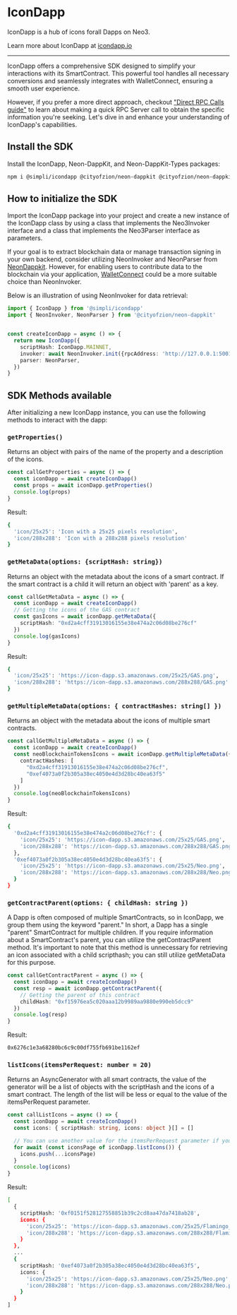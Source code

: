 # IconDapp
IconDapp is a hub of icons forall Dapps on Neo3.

Learn more about IconDapp at [icondapp.io](https://icondapp.io)

---

IconDapp offers a comprehensive SDK designed to simplify your interactions with its SmartContract. This powerful tool handles all necessary conversions and seamlessly integrates with WalletConnect, ensuring a smooth user experience.

However, if you prefer a more direct approach, checkout ["Direct RPC Calls guide"](DIRECT_RPC_CALLS.md) to learn about making a quick RPC Server call to obtain the specific information you're seeking. Let's dive in and enhance your understanding of IconDapp's capabilities.

## Install the SDK
Install the IconDapp, Neon-DappKit, and Neon-DappKit-Types packages:
```bash
npm i @simpli/icondapp @cityofzion/neon-dappkit @cityofzion/neon-dappkit-types
```

## How to initialize the SDK
Import the IconDapp package into your project and create a new instance of the IconDapp class by using a class that implements the Neo3Invoker interface and a class that implements the Neo3Parser interface as parameters.

If your goal is to extract blockchain data or manage transaction signing in your own backend, consider utilizing NeonInvoker and NeonParser from [NeonDappkit](https://github.com/CityOfZion/neon-dappkit/). However, for enabling users to contribute data to the blockchain via your application, [WalletConnect](https://github.com/CityOfZion/wallet-connect-sdk) could be a more suitable choice than NeonInvoker.

Below is an illustration of using NeonInvoker for data retrieval:
```typescript
import { IconDapp } from '@simpli/icondapp'
import { NeonInvoker, NeonParser } from '@cityofzion/neon-dappkit'


const createIconDapp = async () => { 
  return new IconDapp({
    scriptHash: IconDapp.MAINNET,
    invoker: await NeonInvoker.init({rpcAddress: 'http://127.0.0.1:50012'}),
    parser: NeonParser,
  })
}
```


## SDK Methods available
After initializing a new IconDapp instance, you can use the following methods to interact with the dapp:

### `getProperties()`
Returns an object with pairs of the name of the property and a description of the icons.
```typescript
const callGetProperties = async () => {
  const iconDapp = await createIconDapp()
  const props = await iconDapp.getProperties()
  console.log(props)
}
```
Result:
```bash
{
  'icon/25x25': 'Icon with a 25x25 pixels resolution',
  'icon/288x288': 'Icon with a 288x288 pixels resolution'
}
```

### `getMetaData(options: {scriptHash: string})`
Returns an object with the metadata about the icons of a smart contract. If the smart contract is a child it will return an object with 'parent' as a key.
```typescript
const callGetMetaData = async () => {
  const iconDapp = await createIconDapp()
  // Getting the icons of the GAS contract
  const gasIcons = await iconDapp.getMetaData({
    scriptHash: "0xd2a4cff31913016155e38e474a2c06d08be276cf"
  })
  console.log(gasIcons)
}
```
Result:
```bash
{
  'icon/25x25': 'https://icon-dapp.s3.amazonaws.com/25x25/GAS.png',
  'icon/288x288': 'https://icon-dapp.s3.amazonaws.com/288x288/GAS.png'
}
```

### `getMultipleMetaData(options: { contractHashes: string[] })`
Returns an object with the metadata about the icons of multiple smart contracts.
```typescript	
const callGetMultipleMetaData = async () => {
  const iconDapp = await createIconDapp()
  const neoBlockchainTokensIcons = await iconDapp.getMultipleMetaData({
    contractHashes: [
      "0xd2a4cff31913016155e38e474a2c06d08be276cf",
      "0xef4073a0f2b305a38ec4050e4d3d28bc40ea63f5"
    ]
  })
  console.log(neoBlockchainTokensIcons)
}
```
Result:
```bash
{
  '0xd2a4cff31913016155e38e474a2c06d08be276cf': {
    'icon/25x25': 'https://icon-dapp.s3.amazonaws.com/25x25/GAS.png',
    'icon/288x288': 'https://icon-dapp.s3.amazonaws.com/288x288/GAS.png'
  },
  '0xef4073a0f2b305a38ec4050e4d3d28bc40ea63f5': {
    'icon/25x25': 'https://icon-dapp.s3.amazonaws.com/25x25/Neo.png',
    'icon/288x288': 'https://icon-dapp.s3.amazonaws.com/288x288/Neo.png'
  }
}
```

### `getContractParent(options: { childHash: string })`
A Dapp is often composed of multiple SmartContracts, so in IconDapp, we group them using the keyword "parent." In short, a Dapp has a single "parent" SmartContract for multiple children. If you require information about a SmartContract's parent, you can utilize the getContractParent method. It's important to note that this method is unnecessary for retrieving an icon associated with a child scripthash; you can still utilize getMetaData for this purpose.
```typescript
const callGetContractParent = async () => {
  const iconDapp = await createIconDapp()
  const resp = await iconDapp.getContractParent({
    // Getting the parent of this contract
    childHash: "0xf15976ea5c020aaa12b9989aa9880e990eb5dcc9"
  })
  console.log(resp)
}
```
Result:
```bash
0x6276c1e3a68280bc6c9c00df755fb691be1162ef
```

### `listIcons(itemsPerRequest: number = 20)`
Returns an AsyncGenerator with all smart contracts, the value of the generator will be a list of objects with the scriptHash and the icons of a smart contract. The length of the list will be less or equal to the value of the itemsPerRequest parameter.
```typescript	
const callListIcons = async () => {
  const iconDapp = await createIconDapp()
  const icons: { scriptHash: string, icons: object }[] = []

  // You can use another value for the itemsPerRequest parameter if you want to
  for await (const iconsPage of iconDapp.listIcons()) {
    icons.push(...iconsPage)
  }
  console.log(icons)
}
```
Result:
```bash
[
  {
    scriptHash: '0xf0151f528127558851b39c2cd8aa47da7418ab28',
    icons: {
      'icon/25x25': 'https://icon-dapp.s3.amazonaws.com/25x25/Flamingo_Finance.png',
      'icon/288x288': 'https://icon-dapp.s3.amazonaws.com/288x288/Flamingo_Finance.png'
    }
  },
  ...
  {
    scriptHash: '0xef4073a0f2b305a38ec4050e4d3d28bc40ea63f5',
    icons: {
      'icon/25x25': 'https://icon-dapp.s3.amazonaws.com/25x25/Neo.png',
      'icon/288x288': 'https://icon-dapp.s3.amazonaws.com/288x288/Neo.png'
    }
  }
]
```
